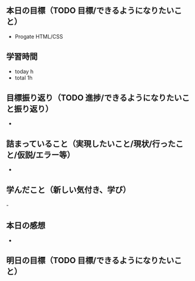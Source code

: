 ## 本日の目標（TODO 目標/できるようになりたいこと）

- Progate HTML/CSS

## 学習時間

- today h
- total 1h

## 目標振り返り（TODO 進捗/できるようになりたいこと振り返り）

- 

## 詰まっていること（実現したいこと/現状/行ったこと/仮説/エラー等）

- 

## 学んだこと（新しい気付き、学び）

-　

## 本日の感想

- 

## 明日の目標（TODO 目標/できるようになりたいこと）

